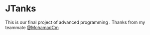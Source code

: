 # JTanks
This is our final project of advanced programming . 
Thanks from my teammate [@MohamadCm](github.com/MohamadCm)
